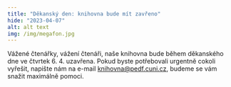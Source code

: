 ```yaml
---
title: "Děkanský den: knihovna bude mít zavřeno"
hide: "2023-04-07"
alt: alt text
img: /img/megafon.jpg
---
```


Vážené čtenářky, vážení čtenáři, naše knihovna bude během děkanského dne ve
čtvrtek 6. 4. uzavřena. Pokud byste potřebovali urgentně cokoli vyřešit,
napište nám na e-mail <a href="mailto:knihovna@pedf.cuni.cz">knihovna@pedf.cuni.cz</a>, 
budeme se vám snažit maximálně pomoci. 
